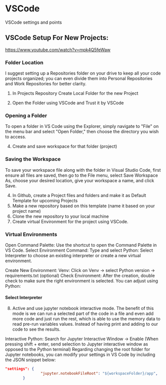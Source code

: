 # VSCode
VSCode settings and points

## VSCode Setup For New Projects:
https://www.youtube.com/watch?v=mpk4Q5feWaw

### Folder Location
I suggest setting up a Repositories folder on your drive to keep all your code projects organized; you can even divide them into Personal Repositories and Work Repositories for better clarity.

1. In Projects Repository Create Local Folder for the new Project

2. Open the Folder using VSCode and Trust it by VSCode
### Opening a Folder
To open a folder in VS Code using the Explorer, simply navigate to "File" on the menu bar and select "Open Folder," then choose the directory you wish to access.

4. Create and save workspace for that folder (project)

### Saving the Workspace
To save your workspace file along with the folder in Visual Studio Code, first ensure all files are saved, then go to the File menu, select Save Workspace As, choose your desired location, give your workspace a name, and click Save.

4. In Github, create a Project files and folders and make it as Default Template for upcoming Projects
5. Make a new repository based on this template (name it based on your project name)
6. Clone the new repository to your local machine
7. Create virtual Environment for the project using VSCode.

### Virtual Environments
Open Command Palette: Use the shortcut to open the Command Palette in VS Code.
Select Environment Command: Type and select Python: Select Interpreter to choose an existing interpreter or create a new virtual environment.

Create New Environment:
Venv: Click on Venv → select Python version → requirements.txt (optional)
Check Environment: After the creation, double check to make sure the right environment is selected. You can adjust using Python: 
#### Select Interpreter
8. Active and use jupyter notebook interactive mode. The benefit of this mode is we can run a selected part of the code in a file and even add more code and just run the rest, which is able to use the memory data to read pre-run variables values. Instead of having print and adding to our code to see the results.

Interactive Python: Search for Jupyter Interactive Window → Enable (When pressing shift + enter, send selection to Jupyter interactive window as opposed to the Python terminal)
Regarding changing the root folder for Jupyter notebooks, you can modify your settings in VS Code by including the JSON snippet below:

``` json
"settings": {
                "jupyter.notebookFileRoot": "${workspaceFolder}/app",
        }
```


